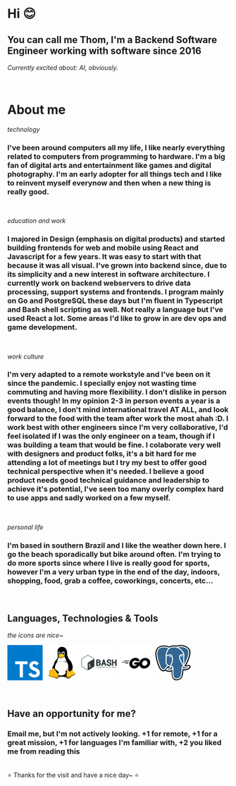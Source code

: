 # Hi 😊

## You can call me Thom, I'm a Backend Software Engineer working with software since 2016

_Currently excited about: AI, obviously._

<br />

# About me

_technology_

### I've been around computers all my life, I like nearly everything related to computers from programming to hardware. I'm a big fan of digital arts and entertainment like games and digital photography. I'm an early adopter for all things tech and I like to reinvent myself everynow and then when a new thing is really good.

<br />

_education and work_

### I majored in Design (emphasis on digital products) and started building frontends for web and mobile using React and Javascript for a few years. It was easy to start with that because it was all visual. I've grown into backend since, due to its simplicity and a new interest in software architecture. I currently work on backend webservers to drive data processing, support systems and frontends. I program mainly on Go and PostgreSQL these days but I'm fluent in Typescript and Bash shell scripting as well. Not really a language but I've used React a lot. Some areas I'd like to grow in are dev ops and game development.

<br/>

_work culture_

### I'm very adapted to a remote workstyle and I've been on it since the pandemic. I specially enjoy not wasting time commuting and having more flexibility. I don't dislike in person events though! In my opinion 2-3 in person events a year is a good balance, I don't mind international travel AT ALL, and look forward to the food with the team after work the most ahah :D. I work best with other engineers since I'm very collaborative, I'd feel isolated if I was the only engineer on a team, though if I was building a team that would be fine. I colaborate very well with designers and product folks, it's a bit hard for me attending a lot of meetings but I try my best to offer good technical perspective when it's needed. I believe a good product needs good technical guidance and leadership to achieve it's potential, I've seen too many overly complex hard to use apps and sadly worked on a few myself.

<br/>

_personal life_

### I'm based in southern Brazil and I like the weather down here. I go the beach sporadically but bike around often. I'm trying to do more sports since where I live is really good for sports, however I'm a very urban type in the end of the day, indoors, shopping, food, grab a coffee, coworkings, concerts, etc...

<br/>

## Languages, Technologies & Tools

_the icons are nice~_

<code><img height="80" src="https://raw.githubusercontent.com/github/explore/80688e429a7d4ef2fca1e82350fe8e3517d3494d/topics/typescript/typescript.png"></code>
<code><img height="80" src="https://raw.githubusercontent.com/github/explore/80688e429a7d4ef2fca1e82350fe8e3517d3494d/topics/linux/linux.png"></code>
<code><img height="80" src="https://raw.githubusercontent.com/github/explore/80688e429a7d4ef2fca1e82350fe8e3517d3494d/topics/bash/bash.png"></code>
<code><img height="80" src="https://raw.githubusercontent.com/github/explore/80688e429a7d4ef2fca1e82350fe8e3517d3494d/topics/go/go.png"></code>
<code><img height="80" src="https://raw.githubusercontent.com/github/explore/80688e429a7d4ef2fca1e82350fe8e3517d3494d/topics/postgresql/postgresql.png"></code>

<br/>

## Have an opportunity for me?

### Email me, but I'm not actively looking. +1 for remote, +1 for a great mission, +1 for languages I'm familiar with, +2 you liked me from reading this

<br/>
⭐️ Thanks for the visit and have a nice day~ ⭐️
